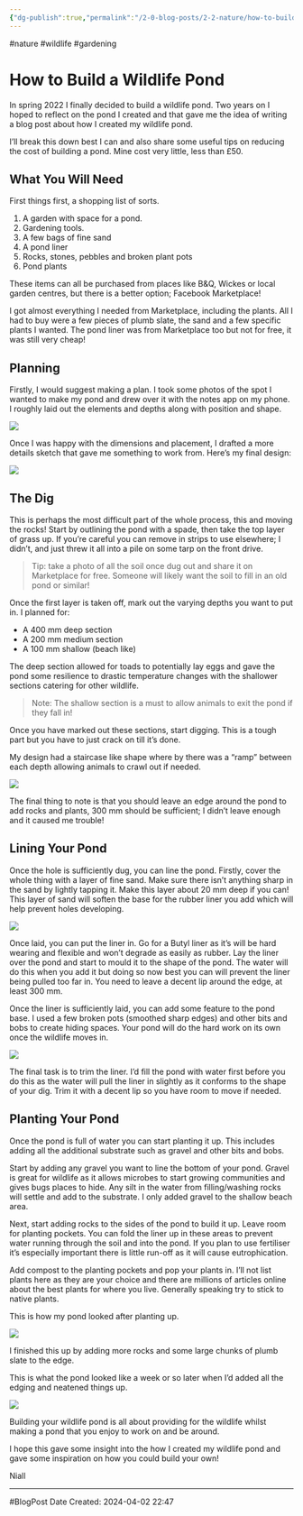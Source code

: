 ```yaml
---
{"dg-publish":true,"permalink":"/2-0-blog-posts/2-2-nature/how-to-build-a-wildlife-pond/","tags":["Wildlife","Gardening"],"noteIcon":null,"created":"2024-04-07T17:12:39.364+01:00","updated":"2024-04-22T20:43:56.263+01:00"}
---
```


#nature #wildlife #gardening
# How to Build a Wildlife Pond

In spring 2022 I finally decided to build a wildlife pond. Two years on I hoped to reflect on the pond I created and that gave me the idea of writing a blog post about how I created my wildlife pond.  

I’ll break this down best I can and also share some useful tips on reducing the cost of building a pond. Mine cost very little, less than £50.

## What You Will Need

First things first, a shopping list of sorts.

1. A garden with space for a pond.
2. Gardening tools.
3. A few bags of fine sand
4. A pond liner
5. Rocks, stones, pebbles and broken plant pots
6. Pond plants

These items can all be purchased from places like B&Q, Wickes or local garden centres, but there is a better option; Facebook Marketplace!

I got almost everything I needed from Marketplace, including the plants. All I had to buy were a few pieces of plumb slate, the sand and a few specific plants I wanted. The pond liner was from Marketplace too but not for free, it was still very cheap!

## Planning

Firstly, I would suggest making a plan. I took some photos of the spot I wanted to make my pond and drew over it with the notes app on my phone. I roughly laid out the elements and depths along with position and shape.

![](https://i.imgur.com/8uDfE18.png)

Once I was happy with the dimensions and placement, I drafted a more details sketch that gave me something to work from. Here’s my final design:

![](https://i.imgur.com/eukJlMi.png)

## The Dig

This is perhaps the most difficult part of the whole process, this and moving the rocks! Start by outlining the pond with a spade, then take the top layer of grass up. If you’re careful you can remove in strips to use elsewhere; I didn’t, and just threw it all into a pile on some tarp on the front drive.

> Tip: take a photo of all the soil once dug out and share it on Marketplace for free. Someone will likely want the soil to fill in an old pond or similar!

Once the first layer is taken off, mark out the varying depths you want to put in. I planned for:

- A 400 mm deep section
- A 200 mm medium section
- A 100 mm shallow (beach like) 

The deep section allowed for toads to potentially lay eggs and gave the pond some resilience to drastic temperature changes with the shallower sections catering for other wildlife. 

> Note: The shallow section is a must to allow animals to exit the pond if they fall in!

Once you have marked out these sections, start digging. This is a tough part but you have to just crack on till it’s done. 

My design had a staircase like shape where by there was a “ramp” between each depth allowing animals to crawl out if needed. 

![](https://i.imgur.com/shadzwn.png)

The final thing to note is that you should leave an edge around the pond to add rocks and plants, 300 mm should be sufficient; I didn’t leave enough and it caused me trouble!

## Lining Your Pond

Once the hole is sufficiently dug, you can line the pond. Firstly, cover the whole thing with a layer of fine sand. Make sure there isn’t anything sharp in the sand by lightly tapping it. Make this layer about 20 mm deep if you can! This layer of sand will soften the base for the rubber liner you add which will help prevent holes developing.

![](https://i.imgur.com/XtglxTS.png)

Once laid, you can put the liner in. Go for a Butyl liner as it’s will be hard wearing and flexible and won’t degrade as easily as rubber. Lay the liner over the pond and start to mould it to the shape of the pond. The water will do this when you add it but doing so now best you can will prevent the liner being pulled too far in. You need to leave a decent lip around the edge, at least 300 mm. 

Once the liner is sufficiently laid, you can add some feature to the pond base. I used a few broken pots (smoothed sharp edges) and other bits and bobs to create hiding spaces. Your pond will do the hard work on its own once the wildlife moves in.

![](https://i.imgur.com/ByEoMhm.png)

The final task is to trim the liner. I’d fill the pond with water first before you do this as the water will pull the liner in slightly as it conforms to the shape of your dig. Trim it with a decent lip so you have room to move if needed.

## Planting Your Pond

Once the pond is full of water you can start planting it up. This includes adding all the additional substrate such as gravel and other bits and bobs. 

Start by adding any gravel you want to line the bottom of your pond. Gravel is great for wildlife as it allows microbes to start growing communities and gives bugs places to hide. Any silt in the water from filling/washing rocks will settle and add to the substrate. I only added gravel to the shallow beach area.

Next, start adding rocks to the sides of the pond to build it up. Leave room for planting pockets. You can fold the liner up in these areas to prevent water running through the soil and into the pond. If you plan to use fertiliser it’s especially important there is little run-off as it will cause eutrophication. 

Add compost to the planting pockets and pop your plants in. I’ll not list plants here as they are your choice and there are millions of articles online about the best plants for where you live. Generally speaking try to stick to native plants.

This is how my pond looked after planting up.

![](https://i.imgur.com/4AFtlYc.png)

I finished this up by adding more rocks and some large chunks of plumb slate to the edge.

This is what the pond looked like a week or so later when I’d added all the edging and neatened things up.

![](https://i.imgur.com/Ue7ycZg.png)

Building your wildlife pond is all about providing for the wildlife whilst making a pond that you enjoy to work on and be around.

I hope this gave some insight into the how I created my wildlife pond and gave some inspiration on how you could build your own!

Niall

[^22/04/2024]: Updated photos to be remotely hosted for page speed.
---
#BlogPost 
Date Created: 2024-04-02 22:47